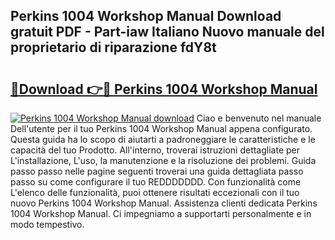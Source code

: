 ## Perkins 1004 Workshop Manual Download gratuit PDF - Part-iaw Italiano Nuovo manuale del proprietario di riparazione fdY8t

# <h2><a href="http://dfbph2.blite.top/?on=Perkins+1004+Workshop+Manual">🔗Download 👉🔴 Perkins 1004 Workshop Manual</a></h2>

[![Perkins 1004 Workshop Manual download](https://i.imgur.com/lujVjoI.png)](http://dfbph2.blite.top/?on=Perkins+1004+Workshop+Manual)
Ciao e benvenuto nel manuale Dell'utente per il tuo Perkins 1004 Workshop Manual appena configurato. Questa guida ha lo scopo di aiutarti a padroneggiare le caratteristiche e le capacità del tuo Prodotto. All'interno, troverai istruzioni dettagliate per L'installazione, L'uso, la manutenzione e la risoluzione dei problemi. Guida passo passo nelle pagine seguenti troverai una guida dettagliata passo passo su come configurare il tuo REDDDDDDD. Con funzionalità come L'elenco delle funzionalità, puoi ottenere risultati eccezionali con il tuo nuovo Perkins 1004 Workshop Manual. Assistenza clienti dedicata Perkins 1004 Workshop Manual. Ci impegniamo a supportarti personalmente e in modo tempestivo.
